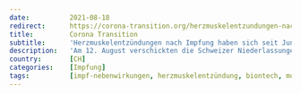 ```yaml
---
date:          2021-08-18
redirect:      https://corona-transition.org/herzmuskelentzundungen-nach-impfung-haben-sich-seit-juni-vervierfacht-pfizer
title:         Corona Transition
subtitle:      'Herzmuskelentzündungen nach Impfung haben sich seit Juni vervierfacht. Pfizer und Moderna warnen die Schweizer Ärzte in einem persönlichen Brief'
description:   'Am 12. August verschickten die Schweizer Niederlassungen der Impfstoffkonzerne Pfizer und Moderna eine «wichtige sicherheitsrelevante Information» (...)'
country:       [CH]
categories:    [Impfung]
tags:          [impf-nebenwirkungen, herzmuskelentzündung, biontech, moderna]
---
```

